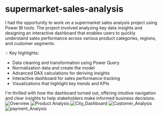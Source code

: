 # supermarket-sales-analysis
I had the opportunity to work on a supermarket sales analysis project using Power BI tools. The project involved analyzing key data insights and designing an interactive dashboard that enables users to quickly understand sales performance across various product categories, regions, and customer segments.

💡 Key highlights:

* Data cleaning and transformation using Power Query
* Normalization data and create the model
* Advanced DAX calculations for deriving insights
* Interactive dashboard for sales performance tracking
* Visualizations that highlight key trends and KPIs

I'm thrilled with how the dashboard turned out, offering intuitive navigation and clear insights to help stakeholders make informed business decisions.
![Overview](https://github.com/user-attachments/assets/b64c83b8-dce9-452c-8feb-ef16bf81a19f)
![Product Analysis](https://github.com/user-attachments/assets/beb4a50e-dc26-4ddf-b47d-9bf0a1562c49)
![City_Dashboard](https://github.com/user-attachments/assets/4248585e-f872-4567-8006-f228932a814b)
![Customer_Analysis](https://github.com/user-attachments/assets/a69d533d-2e02-424d-aacd-1da901eb6e04)
![payment_Analysis](https://github.com/user-attachments/assets/632ea648-b622-47dc-8020-e401d1cecba1)
